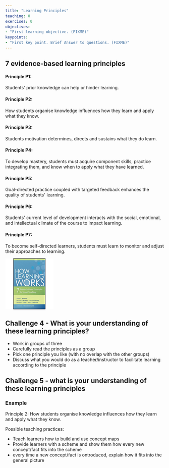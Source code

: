 ```yaml
---
title: "Learning Principles"
teaching: 0
exercises: 0
objectives:
- "First learning objective. (FIXME)"
keypoints:
- "First key point. Brief Answer to questions. (FIXME)"
---
```


## 7 evidence-based learning principles

#### Principle P1:
Students' prior knowledge can help or hinder learning.

#### Principle P2:
How students organise knowledge influences how they learn and apply what they know.

#### Principle P3:
Students motivation determines, directs and sustains what they do learn.

#### Principle P4:
To develop mastery, students must acquire component skills, practice integrating them, and know when to apply what they have learned.

#### Principle P5:
Goal-directed practice coupled with targeted feedback enhances the quality of students' learning.

#### Principle P6:
Students' current level of development interacts with the social, emotional, and intellectual climate of the course to impact learning.

#### Principle P7:
To become self-directed learners, students must learn to monitor and adjust their approaches to learning.

![](../fig/How_Learning_Works.png)

## Challenge 4 - What is your understanding of these learning principles?

- Work in groups of three
- Carefully read the principles as a group
- Pick one principle you like (with no overlap with the other groups)
- Discuss what you would do as a teacher/instructor to facilitate learning according to the principle

## Challenge 5 - what is your understanding of these learning principles

### Example

Principle 2: How students organise knowledge influences how they learn and apply what they know.

Possible teaching practices:
- Teach learners how to build and use concept maps
- Provide learners with a scheme and show them how every new concept/fact fits into the scheme
- every time a new concept/fact is ontroduced, explain how it fits into the general picture

